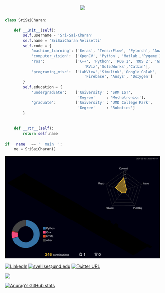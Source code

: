 <h2  align="center">

<a  href="https://git.io/typing-svg">

<img  src="https://readme-typing-svg.herokuapp.com?size=27&center=true&vCenter=true&lines=Hello+%2C+There+!;This+is+Sai+Charan;Welcome+to+my+profile">

</a>

</h2>

```python
class SriSaiCharan:

    def __init__(self):
        self.username = 'Sri-Sai-Charan'
        self.name = 'SriSaiCharan Velisetti'
        self.code = {
            'machine_learning': ['Keras', 'TensorFlow', 'Pytorch', 'Anaconda', 'Python'],
            'computer_vision':  ['OpenCV', 'Python', 'Matlab','Pygame'],
            'ros':              ['C++', 'Python', 'ROS 1', 'ROS 2', 'Gazebo',
                                    'RViz','SolidWorks','Catkin'],
            'programing_misc':  ['LabView','Simulink','Google Colab', 
                                    'Firebase', 'Ansys', 'Doxygen']
        }
        self.education = {
            'undergraduate':    ['University' : 'SRM IST',
                                 'Degree'     : 'Mechatronics'],
            'graduate':         ['University' : 'UMD College Park',
                                 'Degree'     : 'Robotics']
        }
        

    def __str__(self):
        return self.name

if __name__ == '__main__':
    me = SriSaiCharan()
```
![](./profile-3d-contrib/profile-night-rainbow.svg)

[![LinkedIn](https://img.shields.io/static/v1?label=LinkedIn&message=%20&color=orange&logo=LinkedIn&style=flat-square&logoColor=white)](https://www.linkedin.com/in/sri-sai-charan-v-4627ba173/)
[![svellise@umd.edu](https://img.shields.io/static/v1?label=svellise@umd.edu&message=%20&color=red&logo=gmail&style=flat-square&logoColor=white)](mailto:svellise@umd.edu)
[![Twitter URL](https://img.shields.io/twitter/url/https/twitter.com/bukotsunikki.svg?style=social&label=Follow%20%40SaiCharan8912)](https://twitter.com/SaiCharan8912)

<a href="https://github.com/MartinHeinz/MartinHeinz">
  <img align="center" src="https://github-readme-stats.vercel.app/api/top-langs/?username=Sri-Sai-Charan&hide=java,html,tex&title_color=ffffff&text_color=c9cacc&icon_color=2bbc8a&bg_color=1d1f21&langs_count=3" />
</a>        

[![Anurag's GitHub stats](https://github-readme-stats.vercel.app/api?username=Sri-Sai-Charan)](https://github.com/anuraghazra/github-readme-stats)

